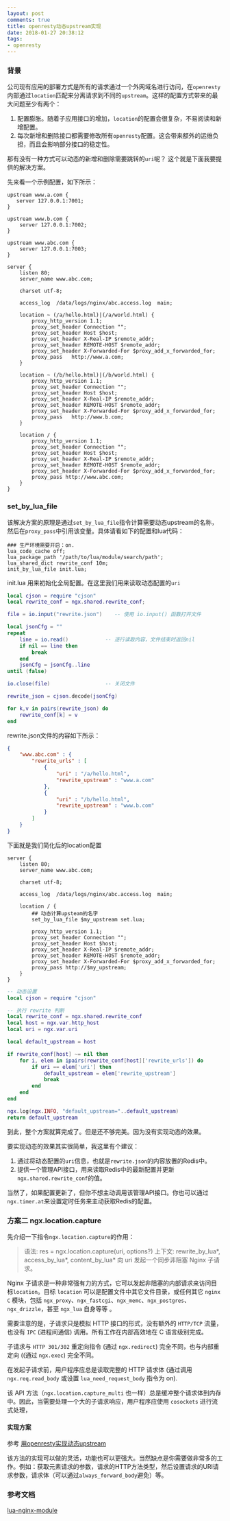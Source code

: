 ```yaml
---
layout: post
comments: true
title: openresty动态upstream实现
date: 2018-01-27 20:38:12
tags:
- openresty
---
```


### 背景

公司现有应用的部署方式是所有的请求通过一个外网域名进行访问，在`openresty`内部通过`location`匹配来分离请求到不同的`upstream`。这样的配置方式带来的最大问题至少有两个：

1. 配置膨胀。随着子应用接口的增加，`location`的配置会很复杂，不易阅读和新增配置。
2. 每次新增和删除接口都需要修改所有`openresty`配置。这会带来额外的运维负担，而且会影响部分接口的稳定性。

那有没有一种方式可以动态的新增和删除需要跳转的`uri`呢？ 这个就是下面我要提供的解决方案。

<!-- more -->

先来看一个示例配置，如下所示：

```nginx
upstream www.a.com {
   server 127.0.0.1:7001;
}

upstream www.b.com {
    server 127.0.0.1:7002;
}

upstream www.abc.com {
    server 127.0.0.1:7003;
}

server {
    listen 80;
    server_name www.abc.com;

    charset utf-8;

    access_log  /data/logs/nginx/abc.access.log  main;
    
    location ~ (/a/hello.html)|(/a/world.html) {
        proxy_http_version 1.1;
        proxy_set_header Connection "";
        proxy_set_header Host $host;
        proxy_set_header X-Real-IP $remote_addr;
        proxy_set_header REMOTE-HOST $remote_addr;
        proxy_set_header X-Forwarded-For $proxy_add_x_forwarded_for;
        proxy_pass   http://www.a.com;
    }
    
    location ~ (/b/hello.html)|(/b/world.html) {
        proxy_http_version 1.1;
        proxy_set_header Connection "";
        proxy_set_header Host $host;
        proxy_set_header X-Real-IP $remote_addr;
        proxy_set_header REMOTE-HOST $remote_addr;
        proxy_set_header X-Forwarded-For $proxy_add_x_forwarded_for;
        proxy_pass   http://www.b.com;
    }
    
    location / {
        proxy_http_version 1.1;
        proxy_set_header Connection "";
        proxy_set_header Host $host;
        proxy_set_header X-Real-IP $remote_addr;
        proxy_set_header REMOTE-HOST $remote_addr;
        proxy_set_header X-Forwarded-For $proxy_add_x_forwarded_for;
        proxy_pass http://www.abc.com;
    }
}
```

### set_by_lua_file

该解决方案的原理是通过`set_by_lua_file`指令计算需要动态upstream的名称，然后在`proxy_pass`中引用该变量。具体请看如下的配置和lua代码：

```nginx
### 生产环境需要开启：on.
lua_code_cache off;
lua_package_path '/path/to/lua/module/search/path';
lua_shared_dict rewrite_conf 10m;
init_by_lua_file init.lua;
```

init.lua 用来初始化全局配置。在这里我们用来读取动态配置的`uri`

```lua init.lua
local cjson = require "cjson"
local rewrite_conf = ngx.shared.rewrite_conf;

file = io.input("rewrite.json")    -- 使用 io.input() 函数打开文件

local jsonCfg = ""
repeat
	line = io.read()            -- 逐行读取内容，文件结束时返回nil
	if nil == line then
		break
	end
	jsonCfg = jsonCfg..line
until (false)

io.close(file)                  -- 关闭文件

rewrite_json = cjson.decode(jsonCfg)

for k,v in pairs(rewrite_json) do 
	rewrite_conf[k] = v 
end
```

rewrite.json文件的内容如下所示：

```json rewrite.json
{
	"www.abc.com" : {
		"rewrite_urls" : [
			{
				"uri" : "/a/hello.html",
				"rewrite_upstream" : "www.a.com"
			},
			{
				"uri" : "/b/hello.html",
				"rewrite_upstream" : "www.b.com"
			}
		]	
	}
}
```

下面就是我们简化后的location配置

```nginx
server {
    listen 80;
    server_name www.abc.com;

    charset utf-8;

    access_log  /data/logs/nginx/abc.access.log  main;
    
    location / {
        ## 动态计算upsteam的名字
        set_by_lua_file $my_upstream set.lua;
    
        proxy_http_version 1.1;
        proxy_set_header Connection "";
        proxy_set_header Host $host;
        proxy_set_header X-Real-IP $remote_addr;
        proxy_set_header REMOTE-HOST $remote_addr;
        proxy_set_header X-Forwarded-For $proxy_add_x_forwarded_for;
        proxy_pass http://$my_upstream;
    }
}
```

```lua set.lua
-- 动态设置				
local cjson = require "cjson"

-- 执行 rewrite 判断
local rewrite_conf = ngx.shared.rewrite_conf
local host = ngx.var.http_host
local uri = ngx.var.uri

local default_upstream = host

if rewrite_conf[host] ~= nil then
	for i, elem in ipairs(rewrite_conf[host]['rewrite_urls']) do
		if uri == elem['uri'] then
			default_upstream = elem['rewrite_upstream']
			break
		end
	end
end

ngx.log(ngx.INFO, "default_upstream="..default_upstream)
return default_upstream
```

到此，整个方案就算完成了。但是还不够完美。因为没有实现动态的效果。

要实现动态的效果其实很简单，我这里有个建议：

1. 通过将动态配置的`uri`信息，也就是`rewrite.json`的内容放置的Redis中。
2. 提供一个管理API接口，用来读取Redis中的最新配置并更新`ngx.shared.rewrite_conf`的值。

当然了，如果配置更新了，但你不想主动调用该管理API接口。你也可以通过`ngx.timer.at`来设置定时任务来主动获取Redis的配置。

### 方案二 ngx.location.capture

先介绍一下指令`ngx.location.capture`的作用：

> 语法: res = ngx.location.capture(uri, options?)
> 上下文: rewrite_by_lua*, access_by_lua*, content_by_lua*
> 向 uri 发起一个同步非阻塞 Nginx 子请求。

Nginx 子请求是一种非常强有力的方式，它可以发起非阻塞的内部请求来访问目标`location`。目标 `location` 可以是配置文件中其它文件目录，或任何其它 `nginx C` 模块，包括 `ngx_proxy`、`ngx_fastcgi`、`ngx_memc`、`ngx_postgres`、`ngx_drizzle`，甚至 `ngx_lua` 自身等等 。

需要注意的是，子请求只是模拟 HTTP 接口的形式，没有额外的 `HTTP/TCP` 流量，也没有 `IPC` (进程间通信) 调用。所有工作在内部高效地在 C 语言级别完成。

子请求与 `HTTP 301/302` 重定向指令 (通过 `ngx.redirect`) 完全不同，也与内部重定向 ((通过 `ngx.exec`) 完全不同。

在发起子请求前，用户程序应总是读取完整的 HTTP 请求体 (通过调用 `ngx.req.read_body` 或设置 `lua_need_request_body` 指令为 on).

该 API 方法（`ngx.location.capture_multi` 也一样）总是缓冲整个请求体到内存中。因此，当需要处理一个大的子请求响应，用户程序应使用 `cosockets` 进行流式处理，

#### 实现方案

参考 [用openresty实现动态upstream](http://blog.csdn.net/daiyudong2020/article/details/53027934)

该方法的实现可以做的灵活，功能也可以更强大。当然缺点是你需要做非常多的工作。例如：获取元素请求的参数，请求的HTTP方法类型，然后设置请求的URI请求参数，请求体（可以通过`always_forward_body`避免）等。

### 参考文档

[lua-nginx-module](https://github.com/openresty/lua-nginx-module)



